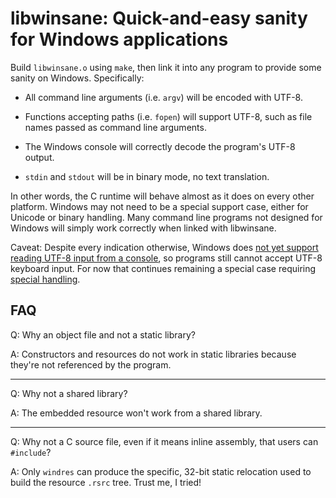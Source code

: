 # libwinsane: Quick-and-easy sanity for Windows applications

Build `libwinsane.o` using `make`, then link it into any program to
provide some sanity on Windows. Specifically:

* All command line arguments (i.e. `argv`) will be encoded with UTF-8.

* Functions accepting paths (i.e. `fopen`) will support UTF-8, such as
  file names passed as command line arguments.

* The Windows console will correctly decode the program's UTF-8 output.

* `stdin` and `stdout` will be in binary mode, no text translation.

In other words, the C runtime will behave almost as it does on every other
platform. Windows may not need to be a special support case, either for
Unicode or binary handling. Many command line programs not designed for
Windows will simply work correctly when linked with libwinsane.

Caveat: Despite every indication otherwise, Windows does [not yet support
reading UTF-8 input from a console][in], so programs still cannot accept
UTF-8 keyboard input. For now that continues remaining a special case
requiring [special handling][pw].

## FAQ

Q: Why an object file and not a static library?

A: Constructors and resources do not work in static libraries because
they're not referenced by the program.

* * *

Q: Why not a shared library?

A: The embedded resource won't work from a shared library.

* * *

Q: Why not a C source file, even if it means inline assembly, that users
can `#include`?

A: Only `windres` can produce the specific, 32-bit static relocation used
to build the resource `.rsrc` tree. Trust me, I tried!


[in]: https://github.com/microsoft/terminal/issues/4551#issuecomment-585487802
[pw]: https://nullprogram.com/blog/2020/05/04/
